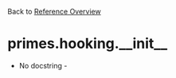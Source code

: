 
Back to [Reference Overview](https://github.com/pyrustic/primes/blob/master/docs/reference)

# primes.hooking.\_\_init\_\_

- No docstring -

<br>


```python

```

